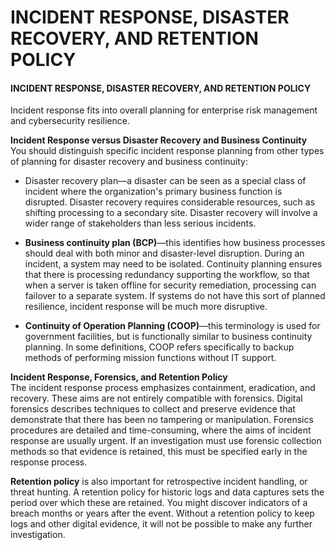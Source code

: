 # INCIDENT RESPONSE, DISASTER RECOVERY, AND RETENTION POLICY

#### INCIDENT RESPONSE, DISASTER RECOVERY, AND RETENTION POLICY

Incident response fits into overall planning for enterprise risk management and cybersecurity resilience.

**Incident Response versus Disaster Recovery and Business Continuity**  
You should distinguish specific incident response planning from other types of planning for disaster recovery and business continuity:

-   Disaster recovery plan—a disaster can be seen as a special class of incident where the organization's primary business function is disrupted. Disaster recovery requires considerable resources, such as shifting processing to a secondary site. Disaster recovery will involve a wider range of stakeholders than less serious incidents.
  
-   **Business continuity plan (BCP)**—this identifies how business processes should deal with both minor and disaster-level disruption. During an incident, a system may need to be isolated. Continuity planning ensures that there is processing redundancy supporting the workflow, so that when a server is taken offline for security remediation, processing can failover to a separate system. If systems do not have this sort of planned resilience, incident response will be much more disruptive.
  
-   **Continuity of Operation Planning (COOP)**—this terminology is used for government facilities, but is functionally similar to business continuity planning. In some definitions, COOP refers specifically to backup methods of performing mission functions without IT support.
  

**Incident Response, Forensics, and Retention Policy**  
The incident response process emphasizes containment, eradication, and recovery. These aims are not entirely compatible with forensics. Digital forensics describes techniques to collect and preserve evidence that demonstrate that there has been no tampering or manipulation. Forensics procedures are detailed and time-consuming, where the aims of incident response are usually urgent. If an investigation must use forensic collection methods so that evidence is retained, this must be specified early in the response process.

**Retention policy** is also important for retrospective incident handling, or threat hunting. A retention policy for historic logs and data captures sets the period over which these are retained. You might discover indicators of a breach months or years after the event. Without a retention policy to keep logs and other digital evidence, it will not be possible to make any further investigation.